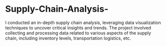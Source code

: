 # Supply-Chain-Analysis-
I conducted an in-depth supply chain analysis, leveraging data visualization techniques to uncover critical insights and trends. The project involved collecting and processing data related to various aspects of the supply chain, including inventory levels, transportation logistics, etc.
